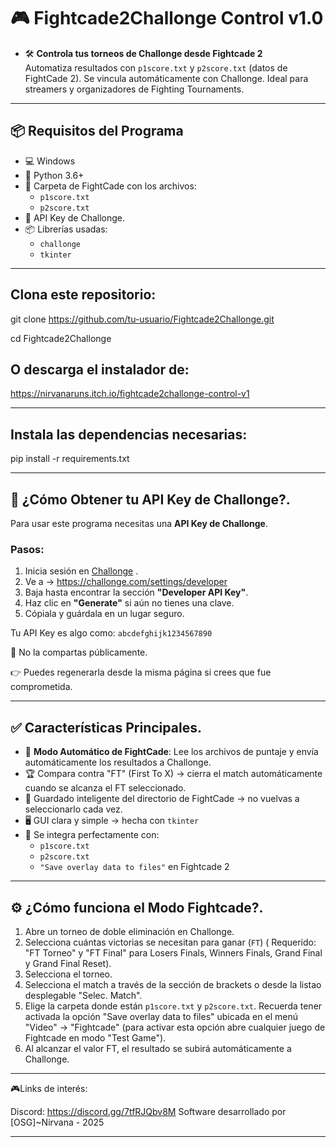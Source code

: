 
# 🎮 Fightcade2Challonge Control v1.0

- 🛠️ **Controla tus torneos de Challonge desde Fightcade 2**  
 Automatiza resultados con `p1score.txt` y `p2score.txt` (datos de FightCade 2).
 Se vincula automáticamente con Challonge.
 Ideal para streamers y organizadores de Fighting Tournaments.

---

## 📦 Requisitos del Programa

- 💻 Windows
- 🐍 Python 3.6+
- 📁 Carpeta de FightCade con los archivos:
  - `p1score.txt`
  - `p2score.txt`
- 🔑 API Key de Challonge.
- 📦 Librerías usadas:
  - `challonge`
  - `tkinter`

---
## Clona este repositorio:
git clone https://github.com/tu-usuario/Fightcade2Challonge.git

cd Fightcade2Challonge

## O descarga el instalador de:
https://nirvanaruns.itch.io/fightcade2challonge-control-v1

---
## Instala las dependencias necesarias:
pip install -r requirements.txt

---
## 🔑 ¿Cómo Obtener tu API Key de Challonge?.

Para usar este programa necesitas una **API Key de Challonge**.

### Pasos:
1. Inicia sesión en [Challonge](https://challonge.com) .
2. Ve a → https://challonge.com/settings/developer
3. Baja hasta encontrar la sección **"Developer API Key"**.
4. Haz clic en **"Generate"** si aún no tienes una clave.
5. Cópiala y guárdala en un lugar seguro.

Tu API Key es algo como: `abcdefghijk1234567890`

🔐 No la compartas públicamente.

👉 Puedes regenerarla desde la misma página si crees que fue comprometida.

---

## ✅ Características Principales.

- 🔁 **Modo Automático de FightCade**: Lee los archivos de puntaje y envía automáticamente los resultados a Challonge.
- 🏆 Compara contra "FT" (First To X) → cierra el match automáticamente cuando se alcanza el FT seleccionado.
- 📄 Guardado inteligente del directorio de FightCade → no vuelvas a seleccionarlo cada vez.
- 🖥️ GUI clara y simple → hecha con `tkinter`
- 📂 Se integra perfectamente con:
  - `p1score.txt`
  - `p2score.txt`
  - `"Save overlay data to files"` en Fightcade 2

---

## ⚙️ ¿Cómo funciona el Modo Fightcade?.

1. Abre un torneo de doble eliminación en Challonge.
2. Selecciona cuántas victorias se necesitan para ganar (`FT`) ( Requerido: "FT Torneo" y "FT Final" para Losers Finals, Winners Finals, Grand Final y Grand Final Reset).
3. Selecciona el torneo.
4. Selecciona el match a través de la sección de brackets o desde la listao desplegable "Selec. Match".
5. Elige la carpeta donde están `p1score.txt` y `p2score.txt`. Recuerda tener activada la opción "Save overlay data to files" ubicada en el menú "Video" -> "Fightcade" (para activar esta opción abre cualquier juego de Fightcade en modo "Test Game").
6. Al alcanzar el valor FT, el resultado se subirá automáticamente a Challonge.

---

🎮Links de interés:

Discord: https://discord.gg/7tfRJQbv8M
Software desarrollado por [OSG]~Nirvana - 2025

---
